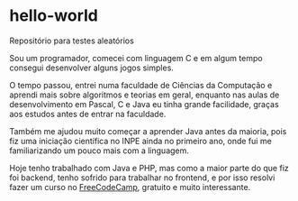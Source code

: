 # hello-world
Repositório para testes aleatórios

Sou um programador, comecei com linguagem C e em algum tempo consegui desenvolver alguns jogos simples.

O tempo passou, entrei numa faculdade de Ciências da Computação e aprendi mais sobre algoritmos e teorias em geral, enquanto nas aulas de desenvolvimento em  Pascal, C e Java eu tinha grande facilidade, graças aos estudos antes de entrar na faculdade.

Também me ajudou muito começar a aprender Java antes da maioria, pois fiz uma iniciação científica no INPE ainda no primeiro ano, onde fui me familiarizando um pouco mais com a linguagem.

Hoje tenho trabalhado com Java e PHP, mas como a maior parte do que fiz foi backend, tenho sofrido para trabalhar no frontend, e por isso resolvi fazer um curso no [FreeCodeCamp](http://www.freecodecamp.com/), gratuito e muito interessante.
